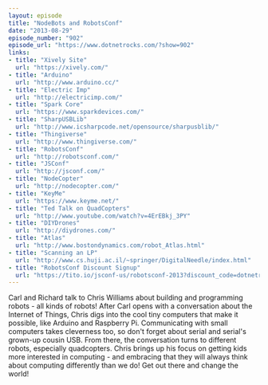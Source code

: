 ```yaml
---
layout: episode
title: "NodeBots and RobotsConf"
date: "2013-08-29"
episode_number: "902"
episode_url: "https://www.dotnetrocks.com/?show=902"
links:
- title: "Xively Site"
  url: "https://xively.com/"
- title: "Arduino"
  url: "http://www.arduino.cc/"
- title: "Electric Imp"
  url: "http://electricimp.com/"
- title: "Spark Core"
  url: "https://www.sparkdevices.com/"
- title: "SharpUSBLib"
  url: "http://www.icsharpcode.net/opensource/sharpusblib/"
- title: "Thingiverse"
  url: "http://www.thingiverse.com/"
- title: "RobotsConf"
  url: "http://robotsconf.com/"
- title: "JSConf"
  url: "http://jsconf.com/"
- title: "NodeCopter"
  url: "http://nodecopter.com/"
- title: "KeyMe"
  url: "https://www.keyme.net/"
- title: "Ted Talk on QuadCopters"
  url: "http://www.youtube.com/watch?v=4ErEBkj_3PY"
- title: "DIYDrones"
  url: "http://diydrones.com/"
- title: "Atlas"
  url: "http://www.bostondynamics.com/robot_Atlas.html"
- title: "Scanning an LP"
  url: "http://www.cs.huji.ac.il/~springer/DigitalNeedle/index.html"
- title: "RobotsConf Discount Signup"
  url: "https://tito.io/jsconf-us/robotsconf-2013?discount_code=dotnetrocks"
---
```


Carl and Richard talk to Chris Williams about building and programming robots - all kinds of robots! After Carl opens with a conversation about the Internet of Things, Chris digs into the cool tiny computers that make it possible, like Arduino and Raspberry Pi. Communicating with small computers takes cleverness too, so don't forget about serial and serial's grown-up cousin USB. From there, the conversation turns to different robots, especially quadcopters. Chris brings up his focus on getting kids more interested in computing - and embracing that they will always think about computing differently than we do! Get out there and change the world!
